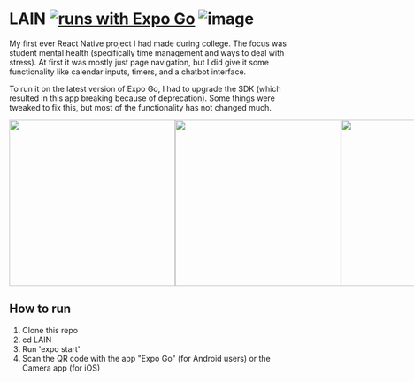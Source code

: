 # LAIN [![runs with Expo Go](https://img.shields.io/badge/Runs%20with%20Expo%20Go-000.svg?style=flat-square&logo=EXPO&labelColor=f3f3f3&logoColor=000)](https://expo.dev/client) ![image](https://img.shields.io/badge/React-20232A?style=for-the-badge&logo=react&logoColor=61DAFB)
My first ever React Native project I had made during college. The focus was student mental health (specifically time management and ways to deal with stress). At first it was mostly just page navigation, but I did give it some functionality like calendar inputs, timers, and a chatbot interface. 

To run it on the latest version of Expo Go, I had to upgrade the SDK (which resulted in this app breaking because of deprecation). Some things were tweaked to fix this, but most of the functionality has not changed much.
<div style="display: flex;">
  <img src="https://cdn.discordapp.com/attachments/708448052301791275/1133553336981921832/FirstOb.png" width="300"/> 
  <img src="https://cdn.discordapp.com/attachments/708448052301791275/1133553377876377600/Homepage.png" width="300"/> 
  <img src="https://cdn.discordapp.com/attachments/708448052301791275/1133553432008085554/CalendarPage.png" width="300"/> 
  <img src="https://cdn.discordapp.com/attachments/708448052301791275/1133558158145626182/Chatbot.png" width="300"/> 
  
</div>

## How to run 
1. Clone this repo
2. cd LAIN
3. Run 'expo start'
4. Scan the QR code with the app "Expo Go" (for Android users) or the Camera app (for iOS)


